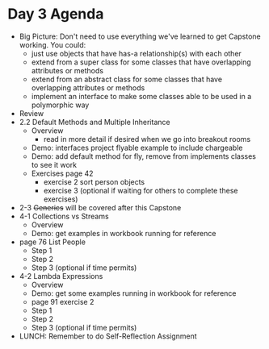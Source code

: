 # Day 3 Agenda

- Big Picture: Don't need to use everything we've learned to get Capstone working. You could:
  - just use objects that have has-a relationship(s) with each other
  - extend from a super class for some classes that have overlapping attributes or methods 
  - extend from an abstract class for some classes that have overlapping attributes or methods
  - implement an interface to make some classes able to be used in a polymorphic way
- Review
- 2.2 Default Methods and Multiple Inheritance
  - Overview
    - read in more detail if desired when we go into breakout rooms
  - Demo: interfaces project flyable example to include chargeable
  - Demo: add default method for fly, remove from implements classes to see it work
  - Exercises page 42
    - exercise 2 sort person objects
    - exercise 3 (optional if waiting for others to complete these exercises)
- 2-3 ~~Generics~~ will be covered after this Capstone
- 4-1 Collections vs Streams
  - Overview
  - Demo: get examples in workbook running for reference
- page 76 List People
  - Step 1
  - Step 2
  - Step 3 (optional if time permits)
- 4-2 Lambda Expressions
  - Overview
  - Demo: get some examples running in workbook for reference
  - page 91 exercise 2
  - Step 1
  - Step 2
  - Step 3 (optional if time permits)
- LUNCH: Remember to do Self-Reflection Assignment

